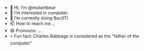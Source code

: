 - 👋 Hi, I’m @mutantbear
- 👀 I’m interested in computer.
- 🌱 I’m currently doing Bsc(IT)
- 📫 How to reach me ..
- 😄 Pronouns: ...
- ⚡ Fun fact: Charles Babbage is considered as the "father of the computer"

<!---
mutantbear/mutantbear is a ✨ special ✨ repository because its `README.md` (this file) appears on your GitHub profile.
You can click the Preview link to take a look at your changes.
--->
